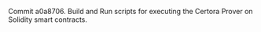 Commit a0a8706.                    Build and Run scripts for executing the Certora Prover on Solidity smart contracts.